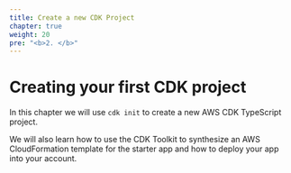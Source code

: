 ```yaml
---
title: Create a new CDK Project
chapter: true
weight: 20
pre: "<b>2. </b>"
---
```


# Creating your first CDK project

In this chapter we will use `cdk init` to create a new AWS CDK TypeScript project.

We will also learn how to use the CDK Toolkit to synthesize an AWS
CloudFormation template for the starter app and how to deploy your app into your
account.

